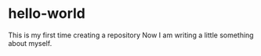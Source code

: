 # hello-world
This is my first time creating a repository
Now I am writing a little something about myself.
